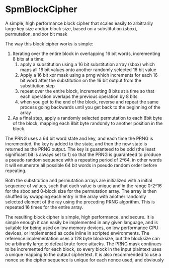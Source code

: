 # SpmBlockCipher
A simple, high performance block cipher that scales easily to arbitrarily large key size and/or block size, based on a substitution (sbox), permutation, and xor bit mask

The way this block cipher works is simple:

1) Iterating over the entire block in overlapping 16 bit words, incrementing 8 bits at a time:
    1) apply a substitution using a 16 bit substitution array (sbox) which maps all 16 bit values onto another randomly selected 16 bit value
    2) Apply a 16 bit xor mask using a prng which increments for each 16 bit word after the substitution on the 16 bit output from the substitution step
    3) repeat over the entire block, incrementing 8 bits at a time so that each operation overlaps the previous operation by 8 bits
    4) when you get to the end of the block, reverse and repeat the same process going backwards until you get back to the beginning of the array
2) As a final step, apply a randomly selected permutation to each 8bit byte of the block, mapping each 8bit byte randomly to another position in the block.

The PRNG uses a 64 bit word state and key, and each time the PRNG is incremented, the key is added to the state, and then the new state is returned as the PRNG output.  The key is guaranteed to be odd (the least significant bit is always set to 1) so that the PRNG is guaranteed to produce a pseudo random sequence with a repeating period of 2^64, in other words it will enumerate all possible 64 bit words in pseudo random order before repeating.

Both the substitution and permutation arrays are initialized with a initial sequence of values, such that each value is unique and in the range 0-2^16 for the sbox and 0-block size for the permutation array.  The array is then shuffled by swapping each entry in the array with another randomly selected element of the ray using the preceding PRNG algorithm.  This is repeated 16 times for the entire array.

The resulting block cipher is simple, high performance, and secure.  It is simple enough it can easily be implemented in any given language, and is suitable for being used on low memory devices, on low performance CPU devices, or implemented as code inline in scripted environments.  The reference implementation uses a 128 byte blocksize, but the blocksize can be arbitrarily large to defeat brute force attacks.  The PRNG mask continues to be incremented for each block, so every block in the input plaintext uses a unique mapping to the output ciphertext.  It is also recommended to use a nonce so the cipher sequence is unique for each nonce used, and obviously 
